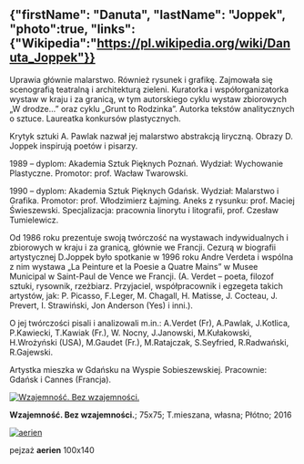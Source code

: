 {"firstName": "Danuta",
"lastName": "Joppek",
"photo":true,
"links":{"Wikipedia":"https://pl.wikipedia.org/wiki/Danuta_Joppek"}}
---
Uprawia głównie malarstwo. Również rysunek i grafikę. Zajmowała się scenografią teatralną i architekturą zieleni. Kuratorka i współorganizatorka wystaw w kraju i za granicą, w tym autorskiego cyklu wystaw zbiorowych „W drodze...” oraz cyklu „Grunt to Rodzinka”. Autorka tekstów analitycznych o sztuce. Laureatka konkursów plastycznych.

Krytyk sztuki A. Pawlak nazwał jej malarstwo abstrakcją liryczną. Obrazy D. Joppek inspirują poetów i pisarzy.


1989 – dyplom: Akademia Sztuk Pięknych Poznań. Wydział: Wychowanie Plastyczne. Promotor: prof. Wacław Twarowski.

1990 – dyplom: Akademia Sztuk Pięknych Gdańsk. Wydział: Malarstwo i Grafika. Promotor: prof. Włodzimierz Łajming. Aneks z rysunku: prof. Maciej Świeszewski. Specjalizacja: pracownia linorytu i litografii, prof. Czesław Tumielewicz.

Od 1986 roku prezentuje swoją twórczość na wystawach indywidualnych i zbiorowych w kraju i za granicą, głównie we Francji. Cezurą w biografii artystycznej D.Joppek było spotkanie w 1996 roku Andre Verdeta i wspólna z nim wystawa „La Peinture et la Poesie a Quatre Mains” w Musee Municipal w Saint-Paul de Vence we Francji.   (A. Verdet – poeta, filozof sztuki, rysownik, rzeżbiarz. Przyjaciel, współpracownik i egzegeta takich artystów, jak: P. Picasso, F.Leger, M. Chagall, H. Matisse, J. Cocteau, J. Prevert, I. Strawiński, Jon Anderson (Yes) i inni.).

O jej twórczości pisali i analizowali m.in.: A.Verdet (Fr), A.Pawlak, J.Kotlica, P.Kawiecki, T.Kawiak (Fr.), W. Nocny,  J.Janowski, M.Kułakowski, H.Wrożyński (USA), M.Gaudet (Fr.), M.Ratajczak, S.Seyfried, R.Radwański, R.Gajewski.

Artystka mieszka w Gdańsku na Wyspie Sobieszewskiej. Pracownie: Gdańsk i Cannes (Francja).

[![Wzajemność. Bez wzajemności.](img/image_1.jpg)](img/image_1.jpg)

__Wzajemność. Bez wzajemności.__; 75x75; T.mieszana, własna; Płótno; 2016

[![aerien](img/image_2.jpg)](img/image_2.jpg)

pejzaż __aerien__ 100x140